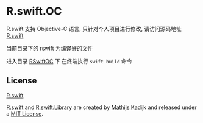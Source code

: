 # R.swift.OC
R.swift 支持 Objective-C 语言, 只针对个人项目进行修改, 请访问源码地址 [R.swift](https://github.com/mac-cain13/R.swift)

当前目录下的 rswift 为编译好的文件

进入目录 [RSwiftOC](./RSwiftOC) 下 在终端执行 `swift build` 命令

## License

[R.swift](https://github.com/mac-cain13/R.swift/blob/master/Readme.md)

[R.swift](https://github.com/mac-cain13/R.swift) and [R.swift.Library](https://github.com/mac-cain13/R.swift.Library) are created by [Mathijs Kadijk](https://github.com/mac-cain13) and released under a [MIT License](https://github.com/mac-cain13/R.swift/blob/master/License).